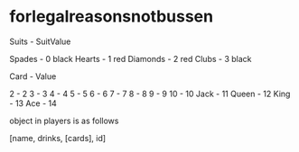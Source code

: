 # forlegalreasonsnotbussen
 
Suits - SuitValue

Spades      -    0 black
Hearts      -    1 red
Diamonds    -    2 red
Clubs       -    3 black

Card - Value

2       -     2 
3       -     3
4       -     4
5       -     5
6       -     6
7       -     7
8       -     8
9       -     9
10      -    10
Jack    -    11
Queen   -    12
King    -    13
Ace     -    14

object in players is as follows

[name, drinks, [cards], id]
